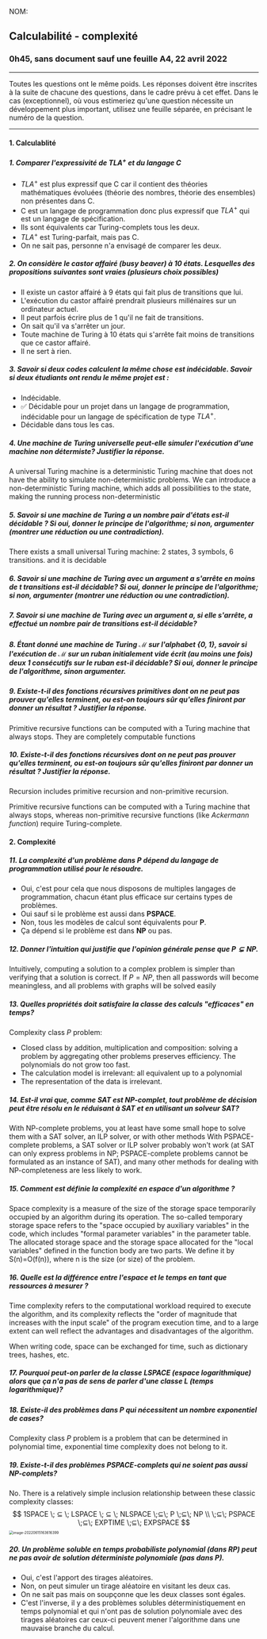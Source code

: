 NOM:

## Calculabilité - complexité

### 0h45, sans document sauf une feuille A4, 22 avril 2022

---

Toutes les questions ont le même poids. Les réponses doivent être inscrites à la suite de chacune des questions, dans le cadre prévu à cet effet. Dans le cas (exceptionnel), où vous estimeriez qu'une question nécessite un développement plus important, utilisez une feuille séparée, en précisant le numéro de la question.

----

#### 1. Calculablité

##### 1. Comparer l'expressivité de $TLA^+$ et du langage C

- $TLA^+$ est plus expressif que C car il contient des théories mathématiques évoluées (théorie des nombres, théorie des ensembles) non présentes dans C.
- C est un langage de programmation donc plus expressif que $TLA^+$ qui est un langage de spécification.
- Ils sont équivalents car Turing-complets tous les deux.
- $TLA^+$ est Turing-parfait, mais pas C.
- On ne sait pas, personne n'a envisagé de comparer les deux.



##### 2. On considère le castor affairé (*busy beaver*) à 10 états. Lesquelles des propositions suivantes sont vraies (plusieurs choix possibles)

- Il existe un castor affairé à 9 états qui fait plus de transitions que lui.
- L'exécution du castor affairé prendrait plusieurs millénaires sur un ordinateur actuel.
- Il peut parfois écrire plus de 1 qu'il ne fait de transitions.
- On sait qu'il va s'arrêter un jour.
- Toute machine de Turing à 10 états qui s'arrête fait moins de transitions que ce castor affairé.
- Il ne sert à rien.



##### 3. Savoir si deux codes calculent la même chose est indécidable. Savoir si deux étudiants ont rendu le même projet est :

- Indécidable.
- ✅ Décidable pour un projet dans un langage de programmation, indécidable pour un langage de spécification de type $TLA^+$.
- Décidable dans tous les cas.



##### 4. Une machine de Turing universelle peut-elle simuler l'exécution d'une machine non détermiste? Justifier la réponse.

A universal Turing machine is a deterministic Turing machine that does not have the ability to simulate non-deterministic problems. We can introduce a non-deterministic Turing machine, which adds all possibilities to the state, making the running process non-deterministic



##### 5. Savoir si une machine de Turing a un nombre pair d'états est-il décidable ? Si oui, donner le principe de l'algorithme; si non, argumenter (montrer une réduction ou une contradiction).

There exists a small universal Turing machine: 2 states, 3 symbols, 6 transitions. and it is decidable



##### 6. Savoir si une machine de Turing avec un argument a s'arrête en moins de $t$ transitions est-il décidable? Si oui, donner le principe de l'algorithme; si non, argumenter (montrer une réduction ou une contradiction).



##### 7. Savoir si une machine de Turing avec un argument $a$, si elle s'arrête, a effectué un nombre pair de transitions est-il décidable?



##### 8. Étant donné une machine de Turing $\mathcal{M}$ sur l'alphabet $\{0,1\}$, savoir si l'exécution de $\mathcal{M}$ sur un ruban initialement vide écrit (au moins une fois) deux 1 consécutifs sur le ruban est-il décidable? Si oui, donner le principe de l'algorithme, sinon argumenter.





##### 9. Existe-t-il des fonctions récursives primitives dont on ne peut pas prouver qu'elles terminent, ou est-on toujours sûr qu'elles finiront par donner un résultat ? Justifier la réponse.

Primitive recursive functions can be computed with a Turing machine that always stops. They are completely computable functions



##### 10. Existe-t-il des fonctions récursives dont on ne peut pas prouver qu'elles terminent, ou est-on toujours sûr qu'elles finiront par donner un résultat ? Justifier la réponse.

Recursion includes primitive recursion and non-primitive recursion.

Primitive recursive functions can be computed with a Turing machine that always stops, whereas non-primitive recursive functions (like *Ackermann function*) require Turing-complete.



#### 2. Complexité

##### 11. La complexité d'un problème dans $P$ dépend du langage de programmation utilisé pour le résoudre.

- Oui, c'est pour cela que nous disposons de multiples langages de programmation, chacun étant plus efficace sur certains types de problèmes.
- Oui sauf si le problème est aussi dans $\mathbf{PSPACE}$.
- Non, tous les modèles de calcul sont équivalents pour $\mathbf{P}$.
- Ça dépend si le problème est dans $\mathbf{NP}$ ou pas.



##### 12. Donner l'intuition qui justifie que l'opinion générale pense que $P \subsetneq NP$.

Intuitively, computing a solution to a complex problem is simpler than verifying that a solution is correct.
If $P=NP$, then all passwords will become meaningless, and all problems with graphs will be solved easily



##### 13. Quelles propriétés doit satisfaire la classe des calculs "efficaces" en temps?

Complexity class $P$ problem:

- Closed class by addition, multiplication and composition: solving a problem by aggregating other problems preserves efficiency. The polynomials do not grow too fast.
- The calculation model is irrelevant: all equivalent up to a polynomial
- The representation of the data is irrelevant.



##### 14. Est-il vrai que, comme SAT est $NP$-complet, tout problème de décision peut être résolu en le réduisant à SAT et en utilisant un solveur SAT?

With NP-complete problems, you at least have some small hope to solve them with a SAT solver, an ILP solver, or with other methods With PSPACE-complete problems, a SAT solver or ILP solver probably won't work (at SAT can only express problems in NP; PSPACE-complete problems cannot be formulated as an instance of SAT), and many other methods for dealing with NP-completeness are less likely to work.



##### 15. Comment est définie la complexité en espace d'un algorithme ?

Space complexity is a measure of the size of the storage space temporarily occupied by an algorithm during its operation. The so-called temporary storage space refers to the "space occupied by auxiliary variables" in the code, which includes "formal parameter variables" in the parameter table. The allocated storage space and the storage space allocated for the "local variables" defined in the function body are two parts. We define it by S(n)=O(f(n)), where n is the size (or size) of the problem.



##### 16. Quelle est la différence entre l'espace et le temps en tant que ressources à mesurer ?

Time complexity refers to the computational workload required to execute the algorithm, and its complexity reflects the "order of magnitude that increases with the input scale" of the program execution time, and to a large extent can well reflect the advantages and disadvantages of the algorithm.

When writing code, space can be exchanged for time, such as dictionary trees, hashes, etc.



##### 17. Pourquoi peut-on parler de la classe $LSPACE$ (espace logarithmique) alors que ça n'a pas de sens de parler d'une classe $L$ (temps logarithmique)?



##### 18. Existe-il des problèmes dans $P$ qui nécessitent un nombre exponentiel de cases?

Complexity class $P$ problem is a problem that can be determined in polynomial time, exponential time complexity does not belong to it.



##### 19. Existe-t-il des problèmes $PSPACE$-complets qui ne soient pas aussi $NP$-complets?

No. There is a relatively simple inclusion relationship between these classic complexity classes: 
$$
1SPACE \; ⊆ \; LSPACE \; ⊆ \; NLSPACE \;⊆\; P \;⊆\; NP \\
\;⊆\; PSPACE \;⊆\; EXPTIME \;⊆\; EXPSPACE
$$
<img src="/Users/dave/Desktop/留学文件/ENSEEIHT/2021-2022/SN2/S8_2A_SN_ENSEEIHT/UE - Paradigmes émergents de la programmation/Calculabilité et complexité/Examen/Calculabilité - complexité//image-20220615163616399.png" alt="image-20220615163616399" style="zoom:50%;" />

##### 20. Un problème soluble en temps probabiliste polynomial (dans $RP$) peut ne pas avoir de solution déterministe polynomiale (pas dans $P$).

- Oui, c'est l'apport des tirages aléatoires.
- Non, on peut simuler un tirage aléatoire en visitant les deux cas.
- On ne sait pas mais on soupçonne que les deux classes sont égales.
- C'est l'inverse, il y a des problèmes solubles déterministiquement en temps polynomial et qui n'ont pas de solution polynomiale avec des tirages aléatoires car ceux-ci peuvent mener l'algorithme dans une mauvaise branche du calcul.